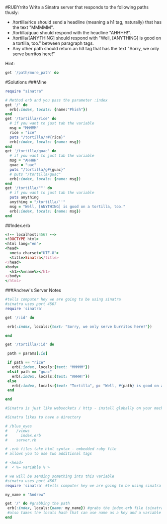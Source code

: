 #RUBYrrito
Write a Sinatra server that responds to the following paths thusly:
- /tortilla/rice should send a headline (meaning a h1 tag, naturally) that has the text "MMMMM".  
- /tortilla/guac should respond with the headline "AHHHH!".
- /tortilla/[ANYTHING] should respond with "Well, [ANYTHING] is good on a tortilla, too." between paragraph tags.
- Any other path should return an h3 tag that has the text "Sorry, we only serve burritos here!"

Hint:
```ruby
get '/path/more_path' do
```

#Solutions
###Mine
```rb
require "sinatra"

# Method erb and you pass the parameter :index
get '/' do
  erb(:index, locals: {name:"Phish"})
end
get '/tortilla/rice' do
  # if you want to just tab the variable
  msg = "MMMMM"
  rice = "ice"
  puts "/tortilla/r#{rice}"
  erb(:index, locals: {name: msg})
end
get '/tortilla/guac' do
  # if you want to just tab the variable
  msg = "AHHHH"
  guac = "uac"
  puts "/tortilla/g#{guac}"
  # puts "/tortilla/guac"
  erb(:index, locals: {name: msg})
end
get '/tortilla/""' do
  # if you want to just tab the variable
  puts anything
  anything = "/tortilla/''"
  msg = "Well, [ANYTHING] is good on a tortilla, too."
  erb(:index, locals: {name: msg})
end
```

##Index.erb
```rb
<!-- localhost:4567 -->
<!DOCTYPE html>
<html lang="en">
<head>
  <meta charset="UTF-8">
  <title>Sinatra</title>
</head>
<body>
  <h1><%=name%></h1>
</body>
</html>
```
###Andrew's Server Notes
```rb
#tells computer hey we are going to be using sinatra
#sinatra uses port 4567
require 'sinatra'

get '/:id' do

 erb(:index, locals:{text: "Sorry, we only serve burritos here!"})

end

get '/tortilla/:id' do

 path = params[:id]

 if path == "rice"
   erb(:index, locals:{text: "MMMMM"})
 elsif path == "guac"
   erb(:index, locals:{text: "AHHH!"})
 else
   erb(:index, locals:{text: "Tortilla", p: "Well, #{path} is good on a tortilla, too."})
 end

end
```

```rb
#Sinatra is just like websockets / http - install globally on your machine, but you will have to reinstall on your DO

#Sinatra likes to have a directory

# /blue_eyes
#    /views
#      index.erb
#    server.rb

# .erb files take html syntax - embedded ruby file
# allows you to use two additional tags

# <head>
#  < %= variable % >

# we will be sending something into this variable
#sinatra uses port 4567
require 'sinatra' #tells computer hey we are going to be using sinatra

my_name = "Andrew"

get '/' do #grabbing the path
 erb(:index, locals:{name: my_name}) #grabs the index.erb file (sinatra method that takes in parameter of the filename and looks in the views folder for it)
 #also takes the locals hash that can use name as a key and a variable as a value
end
```

